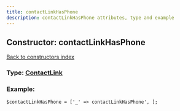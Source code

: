 ```yaml
---
title: contactLinkHasPhone
description: contactLinkHasPhone attributes, type and example
---
```

## Constructor: contactLinkHasPhone  
[Back to constructors index](index.md)






### Type: [ContactLink](../types/ContactLink.md)


### Example:

```
$contactLinkHasPhone = ['_' => contactLinkHasPhone', ];
```